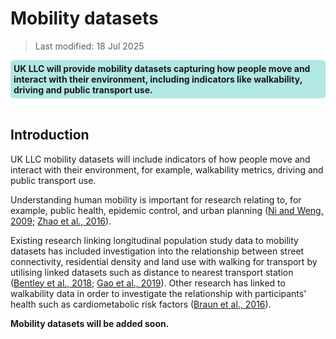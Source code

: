 # Mobility datasets

> Last modified: 18 Jul 2025

<div style="background-color: rgba(0, 178, 169, 0.3); padding: 5px; border-radius: 5px;"><strong>UK LLC will provide mobility datasets capturing how people move and interact with their environment, including indicators like walkability, driving and public transport use.</strong></div>  
<br>

## Introduction 

UK LLC mobility datasets will include indicators of how people move and interact with their environment, for example, walkability metrics, driving and public transport use.

Understanding human mobility is important for research relating to, for example, public health, epidemic control, and urban planning ([Ni and Weng, 2009](https://journals.aps.org/pre/abstract/10.1103/PhysRevE.79.016111); [Zhao et al., 2016](https://doi.org/10.1109/BigData.2016.7840811)).

Existing research linking longitudinal population study data to mobility datasets has included investigation into the relationship between street connectivity, residential density and land use with walking for transport by utilising linked datasets such as distance to nearest transport station ([Bentley et al., 2018](https://ehp.niehs.nih.gov/doi/abs/10.1289/EHP2080); [Gao et al., 2019](https://doi.org/10.1016/j.trd.2019.11.006)). Other research has linked to walkability data in order to investigate the relationship with participants' health such as cardiometabolic risk factors ([Braun et al., 2016](https://doi.org/10.1016/j.healthplace.2016.02.006)).


**Mobility datasets will be added soon.**

